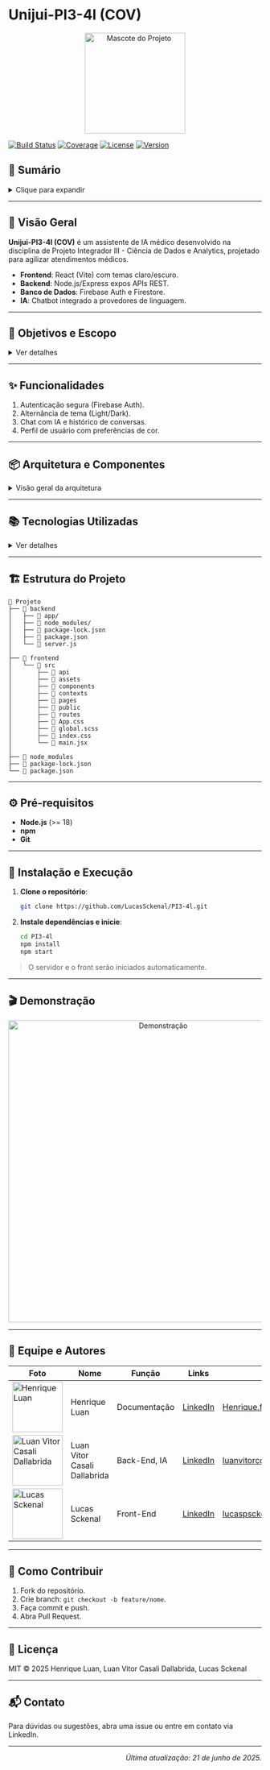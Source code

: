 # Unijui-PI3-4l (COV)

<p align="center">
  <img src="https://static.wikia.nocookie.net/the-ossome-show/images/e/e2/Maxwell.gif/revision/latest/thumbnail/width/360/height/360?cb=20221230214511" alt="Mascote do Projeto" width="200" />
</p>

[![Build Status](https://img.shields.io/badge/build-passing-brightgreen)](#)
[![Coverage](https://img.shields.io/badge/coverage-95%25-blue)](#)
[![License](https://img.shields.io/badge/license-MIT-blue.svg)](LICENSE)
[![Version](https://img.shields.io/badge/version-1.0.0-blueviolet)](#)

## 📑 Sumário

<details>
<summary>Clique para expandir</summary>

| Seção                                         | Descrição                              |
| --------------------------------------------- | -------------------------------------- |
| 📝 [Visão Geral](#-visão-geral)               | Contexto e tecnologias principais.     |
| 🎯 [Objetivos e Escopo](#-objetivos-e-escopo) | Metas e público-alvo.                  |
| ✨ [Funcionalidades](#-funcionalidades)       | Recursos oferecidos.                   |
| 📦 [Arquitetura](#-arquitetura-e-componentes) | Organização frontend, backend e infra. |
| 📚 [Tecnologias](#-tecnologias-utilizadas)    | Bibliotecas e frameworks.              |
| 🏗️ [Estrutura](#-estrutura-do-projeto)        | Diretórios e arquivos do projeto.      |
| ⚙️ [Pré-requisitos](#-pré-requisitos)         | Ferramentas necessárias.               |
| 🚀 [Instalação](#-instalação-e-execução)      | Como rodar o projeto.                  |
| 🎬 [Demonstração](#-demonstração)             | Exemplos visuais em GIF ou imagem.     |
| 👥 [Equipe e Autores](#-equipe-e-autores)     | Perfis e redes sociais.                |
| 🤝 [Contribuição](#-como-contribuir)          | Guia para forks e pull requests.       |
| 📜 [Licença](#-licença)                       | Termos de uso.                         |
| 📬 [Contato](#-contato)                       | Suporte e dúvidas.                     |

</details>

---

## 📝 Visão Geral

**Unijui-PI3-4l (COV)** é um assistente de IA médico desenvolvido na disciplina de Projeto Integrador III - Ciência de Dados e Analytics, projetado para agilizar atendimentos médicos.

* **Frontend**: React (Vite) com temas claro/escuro.
* **Backend**: Node.js/Express expos APIs REST.
* **Banco de Dados**: Firebase Auth e Firestore.
* **IA**: Chatbot integrado a provedores de linguagem.

---

## 🎯 Objetivos e Escopo

<details>
<summary>Ver detalhes</summary>

1. **Objetivo**: Criar um assistente inteligente para agilizar atendimentos médicos.
2. **Escopo**:

   * Autenticação de usuários.
   * Chat com IA e histórico persistente.
   * Tema claro/escuro.
   * Perfil personalizável.
3. **Público-alvo**: Pacientes e médicos.

</details>

---

## ✨ Funcionalidades

1. Autenticação segura (Firebase Auth).
2. Alternância de tema (Light/Dark).
3. Chat com IA e histórico de conversas.
4. Perfil de usuário com preferências de cor.

---

## 📦 Arquitetura e Componentes

<details>
<summary>Visão geral da arquitetura</summary>

* **Frontend**: React, React Router, Context API, SCSS Modules.
* **Backend**: Node.js, Express.
* **Banco**: Firestore para dados de usuários e conversas.
* **Fluxo**: Requisições via Axios, token no header.

</details>

---

## 📚 Tecnologias Utilizadas

<details>
<summary>Ver detalhes</summary>

| Categoria      | Tecnologias                             |
| -------------- | --------------------------------------- |
| Frontend       | React, Vite, React Router, SCSS Modules |
| Backend        | Node.js, Express                        |
| Banco de Dados | Firebase Authentication, Firestore      |
| Ferramentas    | VSCode, ESLint, Prettier                |

</details>

---

## 🏗️ Estrutura do Projeto
``` plain text
📁 Projeto
├── 📁 backend
│   ├── 📁 app/
│   ├── 📁 node_modules/
│   ├── 📄 package-lock.json
│   ├── 📄 package.json
│   └── 📄 server.js
│
├── 📁 frontend
│   └── 📁 src
│       ├── 📁 api
│       ├── 📁 assets
│       ├── 📁 components
│       ├── 📁 contexts
│       ├── 📁 pages
│       ├── 📁 public
│       ├── 📁 routes
│       ├── 📄 App.css
│       ├── 📄 global.scss
│       ├── 📄 index.css
│       └── 📄 main.jsx
│
├── 📁 node_modules
├── 📄 package-lock.json
└── 📄 package.json
```

---

## ⚙️ Pré-requisitos

* **Node.js** (>= 18)
* **npm**
* **Git**

---

## 🚀 Instalação e Execução

1. **Clone o repositório**:

   ```bash
   git clone https://github.com/LucasSckenal/PI3-4l.git
   ```
2. **Instale dependências e inicie**:

   ```bash
   cd PI3-4l
   npm install
   npm start
   ```

> O servidor e o front serão iniciados automaticamente.

---

## 🎬 Demonstração

<p align="center">
  <img src="https://i.imgur.com/DrEkiZG.gif" alt="Demonstração" width="600" />
</p>

---

## 👥 Equipe e Autores

| Foto | Nome              | Função      | Links | E-Mail |
| ------------------ | ----------------- | ----------- | ---------------------- | ---------------------- |
| <img src="https://media.licdn.com/dms/image/v2/D4E03AQFns2kru92iog/profile-displayphoto-crop_800_800/B4EZfDYLmeHIAM-/0/1751329587208?e=1756944000&v=beta&t=x_iMvt65_BLqWZ0AiTfi4zqOqM2rmh1fKQtSUy4J8kw" alt="Henrique Luan" width="100"/>      | Henrique Luan     | Documentação | [LinkedIn](https://www.linkedin.com/in/henrique-luan-fritz-70412635a/)        | [Henrique.fritz@sou.unijui.edu.br](mailto:Henrique.fritz@sou.unijui.edu.br) |
| <img src="https://media.licdn.com/dms/image/v2/D4D03AQHOKsAV9swgxg/profile-displayphoto-shrink_800_800/B4DZPSQAoVGgAc-/0/1734399233028?e=1755734400&v=beta&t=JUotoU5dxhvtmANEcINB284Ijoq013jlnKnYAqe9S3Q" alt="Luan Vitor Casali Dallabrida" width="100"/>      | Luan Vitor Casali Dallabrida | Back-End, IA    | [LinkedIn](https://www.linkedin.com/in/luan-vitor-casali-dallabrida-20a60a342/)        | [luanvitorcd@gmail.com](mailto:luanvitorcd@gmail.com) |
| <img src="https://media.licdn.com/dms/image/v2/D4D03AQHJYyCBUevqJw/profile-displayphoto-shrink_800_800/profile-displayphoto-shrink_800_800/0/1724278920588?e=1755734400&v=beta&t=Fgc6HIJTyvkwkMyBaWnsFwtfasiP_pGEpol8wwHg4ak" alt="Lucas Sckenal" width="100"/>      | Lucas Sckenal     | Front-End | [LinkedIn](https://www.linkedin.com/in/lucassckenal/)        | [lucaspsckenal@gmail.com](mailto:lucaspsckenal@gmail.com) |

---

## 🤝 Como Contribuir

1. Fork do repositório.
2. Crie branch: `git checkout -b feature/nome`.
3. Faça commit e push.
4. Abra Pull Request.

---

## 📜 Licença

MIT © 2025 Henrique Luan, Luan Vitor Casali Dallabrida, Lucas Sckenal

---

## 📬 Contato

Para dúvidas ou sugestões, abra uma issue ou entre em contato via LinkedIn.

---

<p align="right"><em>Última atualização: 21 de junho de 2025.</em></p>
